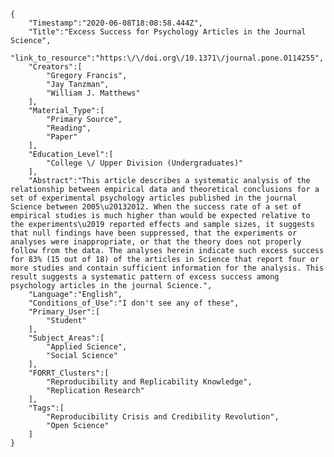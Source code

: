 
    {
        "Timestamp":"2020-06-08T18:08:58.444Z",
        "Title":"Excess Success for Psychology Articles in the Journal Science",
        "link_to_resource":"https:\/\/doi.org\/10.1371\/journal.pone.0114255",
        "Creators":[
            "Gregory Francis",
            "Jay Tanzman",
            "William J. Matthews"
        ],
        "Material_Type":[
            "Primary Source",
            "Reading",
            "Paper"
        ],
        "Education_Level":[
            "College \/ Upper Division (Undergraduates)"
        ],
        "Abstract":"This article describes a systematic analysis of the relationship between empirical data and theoretical conclusions for a set of experimental psychology articles published in the journal Science between 2005\u20132012. When the success rate of a set of empirical studies is much higher than would be expected relative to the experiments\u2019 reported effects and sample sizes, it suggests that null findings have been suppressed, that the experiments or analyses were inappropriate, or that the theory does not properly follow from the data. The analyses herein indicate such excess success for 83% (15 out of 18) of the articles in Science that report four or more studies and contain sufficient information for the analysis. This result suggests a systematic pattern of excess success among psychology articles in the journal Science.",
        "Language":"English",
        "Conditions_of_Use":"I don't see any of these",
        "Primary_User":[
            "Student"
        ],
        "Subject_Areas":[
            "Applied Science",
            "Social Science"
        ],
        "FORRT_Clusters":[
            "Reproducibility and Replicability Knowledge",
            "Replication Research"
        ],
        "Tags":[
            "Reproducibility Crisis and Credibility Revolution",
            "Open Science"
        ]
    }
